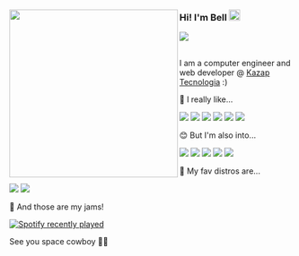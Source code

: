 <span>
  <img width="300" align="left" src="https://raw.githubusercontent.com/cat-milk/Anime-Girls-Holding-Programming-Books/master/Ruby/Saber_Alter_Ruby.png" />
</span>

<span>
  <h3>Hi! I'm Bell <img  width="20" src="https://dejpknyizje2n.cloudfront.net/marketplace/products/korean-finger-heart-i-love-you-sticker-1540401592.4178452.png" width="30px"> </h3>

  <img align="center" src="https://github-readme-stats.vercel.app/api/top-langs?username=bellps&layout=compact&theme=synthwave&count_private=true&hide_border=true&card_width=290&tsdsfs=sdfdsf" />
</span>

<div>&nbsp;</div>

I am a computer engineer and web developer @ [Kazap Tecnologia](https://github.com/Kazap) :)
<br>

🥰 I really like...

![](https://img.shields.io/badge/Ruby-CC342D?style=for-the-badge&logo=ruby&logoColor=white)
![](https://img.shields.io/badge/Ruby_on_Rails-CC0000?style=for-the-badge&logo=ruby-on-rails&logoColor=white)
![](https://img.shields.io/badge/PostgreSQL-316192?style=for-the-badge&logo=postgresql&logoColor=white)
![](https://img.shields.io/badge/MongoDB-4EA94B?style=for-the-badge&logo=mongodb&logoColor=white)
![](https://img.shields.io/badge/Tailwind_CSS-38B2AC?style=for-the-badge&logo=tailwind-css&logoColor=white)
![](https://img.shields.io/badge/Vue.js-35495E?style=for-the-badge&logo=vuedotjs&logoColor=4FC08D)

😊 But I'm also into...

![](https://img.shields.io/badge/Python-3776AB?style=for-the-badge&logo=python&logoColor=white)
![](https://img.shields.io/badge/fastapi-109989?style=for-the-badge&logo=FASTAPI&logoColor=white)
![](https://img.shields.io/badge/MySQL-005C84?style=for-the-badge&logo=mysql&logoColor=white)
![](https://img.shields.io/badge/Rust-000000?style=for-the-badge&logo=rust&logoColor=white)
![](https://img.shields.io/badge/-HuggingFace-FDEE21?style=for-the-badge&logo=HuggingFace&logoColor=black)

🐧 My fav distros are...

![](https://img.shields.io/badge/Linux_Mint-87CF3E?style=for-the-badge&logo=linux-mint&logoColor=white)
![](https://img.shields.io/badge/Ubuntu-E95420?style=for-the-badge&logo=ubuntu&logoColor=white)

🎵 And those are my jams!

[![Spotify recently played](https://spotify-recently-played-readme.vercel.app/api?user=bellps&width=900&unique=true)](https://open.spotify.com/user/bellps)

See you space cowboy 👋🤠
